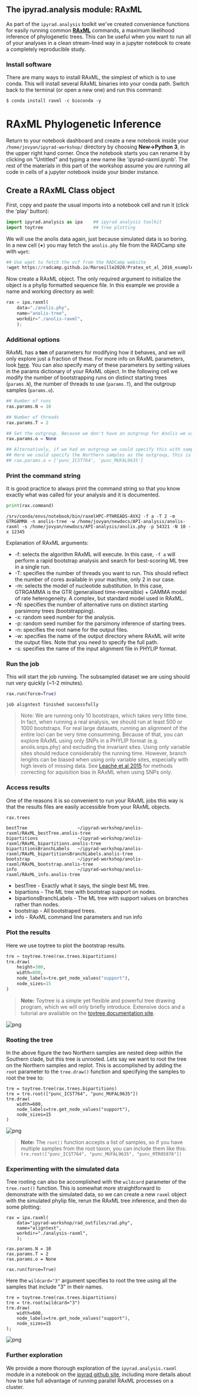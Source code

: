 
## The ipyrad.analysis module: RAxML

As part of the `ipyrad.analysis` toolkit we've created convenience functions for
easily running common [**RAxML**](https://sco.h-its.org/exelixis/web/software/raxml/index.html)
commands, a maximum likelihood inference of phylogenetic trees. This can be
useful when you want to run all of your analyses in a clean stream-lined way in
a jupyter notebook to create a completely reproducible study. 

### Install software
There are many ways to install RAxML, the simplest of which is to use conda.
This will install several RAxML binaries into your conda path. Switch back to
the terminal (or open a new one) and run this command:

```
$ conda install raxml -c bioconda -y
```
# **RAxML** Phylogenetic Inference

Return to your notebook dashboard and create a new notebook inside your
`/home/jovyan/ipyrad-workshop/` directory by choosing **New->Python 3**, in the
upper right hand corner. Once the notebook starts you can rename it by clicking
on "Untitled" and typing a new name like 'ipyrad-raxml.ipynb'. The rest of the
materials in this part of the workshop assume you are running all code in cells
of a jupyter notebook inside your binder instance.

## Create a RAxML Class object
First, copy and paste the usual imports into a notebook cell and run it (click
the 'play' button):
```python
import ipyrad.analysis as ipa    ## ipyrad analysis toolkit
import toytree                   ## tree plotting
```

We will use the anolis data again, just because simulated data is so boring.
In a new cell (**+**) you may fetch the `anolis.phy` file from the RADCamp site with
`wget`:

```python
## Use wget to fetch the vcf from the RADCamp website
!wget https://radcamp.github.io/Marseille2020/Prates_et_al_2016_example_data/anolis.phy
```

Now create a RAxML object. The only required argument to initialize the object
is a phylip formatted sequence file. In this example we provide a name and
working directory as well:

```python
rax = ipa.raxml(
    data="./anolis.phy",
    name="anolis-tree", 
    workdir="./anolis-raxml",
    );
```

### Additional options
RAxML has a **ton** of parameters for modifying how it behaves, and we will only
explore just a fraction of these. For more info on RAxML parameters, look
[here](https://sco.h-its.org/exelixis/resource/download/NewManual.pdf). You can
also specify many of these parameters by setting values in the params dictionary
of your RAxML object. In the following cell we modify the number of
bootstrapping runs on distinct starting trees (`params.N`), the number of
threads to use (`params.T`), and the outgroup samples (`params.o`). 

```python
## Number of runs
rax.params.N = 10

## Number of threads
rax.params.T = 2

## Set the outgroup. Because we don't have an outgroup for Anolis we use None.
rax.params.o = None 

## Alternatively, if we had an outgroup we could specify this with sample names
## Here we could specify the Northern samples as the outgroup, this is just for illustration
## rax.params.o = ['punc_ICST764', 'punc_MUFAL9635']
```

### Print the command string 
It is good practice to always print the command string so that you know exactly
what was called for your analysis and it is documented. 

```python
print(rax.command)
```
    /srv/conda/envs/notebook/bin/raxmlHPC-PTHREADS-AVX2 -f a -T 2 -m GTRGAMMA -n anolis-tree -w /home/jovyan/newdocs/API-analysis/anolis-raxml -s /home/jovyan/newdocs/API-analysis/anolis.phy -p 54321 -N 10 -x 12345
    
Explanation of RAxML arguments:
* -f: selects the algorithm RAxML will execute. In this case, `-f a` will perform a rapid bootstrap analysis and search for best-scoring ML tree in a single run.
* -T: specifies the number of threads you want to run. This should reflect the number of cores available in your machine, only 2 in our case.
* -m: selects the model of nucleotide substitution. In this case, GTRGAMMA is the GTR (generalised time-reversible) + GAMMA model of rate heterogeneity. A complex, but standard model used in RAxML.
* -N: specifies the number of alternative runs on distinct starting parsimony trees (bootstrapping).
* -x: random seed number for the analysis.
* -p: random seed number for the parsimony inference of starting trees.
* -n: specifies the root name for the output files.
* -w: specifies the name of the output directory where RAxML will write the output files. Note that you need to specify the full path.
* -s: specifies the name of the input alignment file in PHYLIP format.

### Run the job
This will start the job running. The subsampled dataset we are using should run
very quickly (~1-2 minutes).

```python
rax.run(force=True)
```
    job aligntest finished successfully

> Note: We are running only 10 bootstraps, which takes very little time. In
fact, when running a real analysis, we should run at least 500 or 1000
bootstraps. For real large datasets, running an alignment of the entire loci can
be very time consumming. Because of that, you can explore RAxML using only SNPs
in a PHYLIP format (e.g. anolis.snps.phy) and excluding the invariant sites.
Using only variable sites should reduce considerably the running time. However,
branch lenghts can be biased when using only variable sites, especially with
high levels of missing data. See [Leaché et al 2015](https://www.ncbi.nlm.nih.gov/pubmed/26227865)
for methods correcting for aquisition bias in RAxML when using SNPs only.

### Access results
One of the reasons it is so convenient to run your RAxML jobs this way is that
the results files are easily accessible from your RAxML objects. 

```python
rax.trees
```
    bestTree                   ~/ipyrad-workshop/anolis-raxml/RAxML_bestTree.anolis-tree
    bipartitions               ~/ipyrad-workshop/anolis-raxml/RAxML_bipartitions.anolis-tree
    bipartitionsBranchLabels   ~/ipyrad-workshop/anolis-raxml/RAxML_bipartitionsBranchLabels.anolis-tree
    bootstrap                  ~/ipyrad-workshop/anolis-raxml/RAxML_bootstrap.anolis-tree
    info                       ~/ipyrad-workshop/anolis-raxml/RAxML_info.anolis-tree
* bestTree - Exactly what it says, the single best ML tree.
* bipartions - The ML tree with bootstrap support on nodes.
* bipartionsBranchLabels - The ML tree with support values on branches rather than nodes.
* bootstrap - All bootstraped trees.
* info - RAxML command line parameters and run info

### Plot the results
Here we use toytree to plot the bootstrap results. 

```python
tre = toytree.tree(rax.trees.bipartitions)
tre.draw(
    height=300,
    width=800,
    node_labels=tre.get_node_values("support"),
    node_sizes=15
)
```
> **Note:** Toytree is a simple yet flexible and powerful tree drawing program,
which we will only briefly introduce. Extensive docs and a tutorial are
available on the [toytree documentation site](https://toytree.readthedocs.io/en/latest/).

![png](RAxML_API_files/RAxML_API_00_unrooted.png)

### Rooting the tree
In the above figure the two Northern samples are nested deep within the Southern
clade, but this tree is unrooted. Lets say we want to root the tree on the
Northern samples and replot. This is accomplished by adding the `root` parameter
to the `tree.draw()` function and specifying the samples to root the tree to:
```
tre = toytree.tree(rax.trees.bipartitions)
tre = tre.root(["punc_ICST764", "punc_MUFAL9635"])
tre.draw(
    width=600,
    node_labels=tre.get_node_values("support"),
    node_sizes=15
)
```
![png](RAxML_API_files/RAxML_API_01_rooted.png)

> **Note:** The `root()` function accepts a list of samples, so if you have
multiple samples from the root taxon, you can include them like this:
`tre.root(["punc_ICST764", "punc_MUFAL9635", "punc_MTR05978"])`

### Experimenting with the simulated data
Tree rooting can also be accomplished with the `wildcard` parameter of the
`tree.root()` function. This is somewhat more straightforward to demonstrate
with the simulated data, so we can create a new `raxml` object with the
simulated phylip file, rerun the RAxML tree inference, and then do some plotting:
```
rax = ipa.raxml(
    data="ipyrad-workshop/rad_outfiles/rad.phy",
    name="aligntest", 
    workdir="./analysis-raxml",
    );

rax.params.N = 10
rax.params.T = 2
rax.params.o = None 

rax.run(force=True)
```
Here the `wildcard="3"` argument specifies to root the tree using all the
samples that include "3" in their names.
```
tre = toytree.tree(rax.trees.bipartitions)
tre = tre.root(wildcard="3")
tre.draw(
    width=600,
    node_labels=tre.get_node_values("support"),
    node_sizes=15
);
```
![png](RAxML_API_files/RAxML_API_02_sim_rooted.png)

### Further exploration

We provide a more thorough exploration of the `ipyrad.analysis.raxml` module in
a notebook on the [ipyrad github site](https://github.com/dereneaton/ipyrad/blob/master/tests/cookbook-raxml-pedicularis.ipynb),
including more details about how to take full advantage of running parallel
RAxML processes on a cluster.
